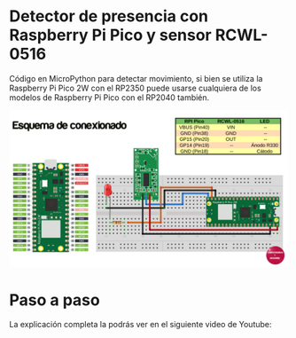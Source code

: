 # Detector de presencia con Raspberry Pi Pico y sensor RCWL-0516

Código en MicroPython para detectar movimiento, si bien se utiliza la Raspberry Pi Pico 2W con el RP2350 puede usarse cualquiera de los modelos de Raspberry Pi Pico con el RP2040 también.

![Esquematico](esquematico.jpg)


# Paso a paso

La explicación completa la podrás ver en el siguiente video de Youtube:



